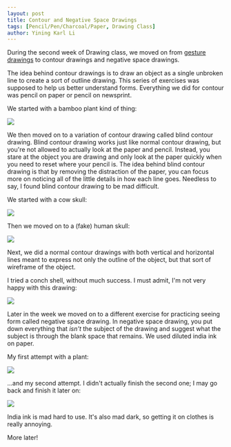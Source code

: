 ```yaml
---
layout: post
title: Contour and Negative Space Drawings
tags: [Pencil/Pen/Charcoal/Paper, Drawing Class]
author: Yining Karl Li
---
```


During the second week of Drawing class, we moved on from [gesture drawings](http://blog.yiningkarlli.com/2010/05/gesture-drawings.html) to contour drawings and negative space drawings.

The idea behind contour drawings is to draw an object as a single unbroken line to create a sort of outline drawing. This series of exercises was supposed to help us better understand forms. Everything we did for contour was pencil on paper or pencil on newsprint.

We started with a bamboo plant kind of thing:

[![]({{site.url}}/content/images/2010/Jun/DSC_0082.jpg)]({{site.url}}/content/images/2010/Jun/DSC_0082.jpg)

We then moved on to a variation of contour drawing called blind contour drawing. Blind contour drawing works just like normal contour drawing, but you're not allowed to actually look at the paper and pencil. Instead, you stare at the object you are drawing and only look at the paper quickly when you need to reset where your pencil is. The idea behind blind contour drawing is that by removing the distraction of the paper, you can focus more on noticing all of the little details in how each line goes. Needless to say, I found blind contour drawing to be mad difficult.

We started with a cow skull:

[![]({{site.url}}/content/images/2010/Jun/DSC_0084.jpg)]({{site.url}}/content/images/2010/Jun/DSC_0084.jpg)

Then we moved on to a (fake) human skull:

[![]({{site.url}}/content/images/2010/Jun/DSC_0063.jpg)]({{site.url}}/content/images/2010/Jun/DSC_0063.jpg)

Next, we did a normal contour drawings with both vertical and horizontal lines meant to express not only the outline of the object, but that sort of wireframe of the object.

I tried a conch shell, without much success. I must admit, I'm not very happy with this drawing:

[![]({{site.url}}/content/images/2010/Jun/DSC_0078.jpg)]({{site.url}}/content/images/2010/Jun/DSC_0078.jpg)

Later in the week we moved on to a different exercise for practicing seeing form called negative space drawing. In negative space drawing, you put down everything that *isn't* the subject of the drawing and suggest what the subject is through the blank space that remains. We used diluted india ink on paper.

My first attempt with a plant:

[![]({{site.url}}/content/images/2010/Jun/DSC_0077.jpg)]({{site.url}}/content/images/2010/Jun/DSC_0077.jpg)

...and my second attempt. I didn't actually finish the second one; I may go back and finish it later on:

[![]({{site.url}}/content/images/2010/Jun/DSC_0066.jpg)]({{site.url}}/content/images/2010/Jun/DSC_0066.jpg)

India ink is mad hard to use. It's also mad dark, so getting it on clothes is really annoying.

More later!
